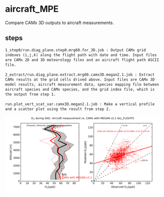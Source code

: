 # aircraft_MPE

Compare CAMx 3D outputs to aircraft measurements.

## steps

    1_step0/run.diag_plane.step0.mrg60.for_3D.job : Output CAMx grid indexes (i,j,k) along the flight path with date and time. Input files are CAMx 2D and 3D meteorology files and an aircraft flight path ASCII file.
    
    2_extract/run.diag_plane.extract.mrg60.camx3D.megan2.1.job : Extract CAMx results at the grid cells drived above. Input files are CAMx 3D model results, aircraft measurement data, species mapping file between aircraft species and CAMx species, and the grid index file, which is the output from step 1.
    
    run.plot_vert_scat_var.camx3D.megan2.1.job : Make a vertical profile and a scatter plot using the result from step 2.


![Sample result](png/megan2.1_org_01/ALL_FLIGHTS_acd_O3_vert_scatt.png)
